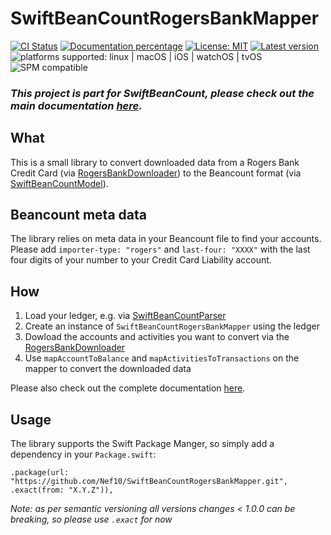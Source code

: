 # SwiftBeanCountRogersBankMapper

[![CI Status](https://github.com/Nef10/SwiftBeanCountRogersBankMapper/workflows/CI/badge.svg?event=push)](https://github.com/Nef10/RogersBankDownloader/actions?query=workflow%3A%22CI%22) [![Documentation percentage](https://nef10.github.io/SwiftBeanCountRogersBankMapper/badge.svg)](https://nef10.github.io/SwiftBeanCountRogersBankMapper/) [![License: MIT](https://img.shields.io/github/license/Nef10/SwiftBeanCountRogersBankMapper)](https://github.com/Nef10/SwiftBeanCountRogersBankMapper/blob/main/LICENSE) [![Latest version](https://img.shields.io/github/v/release/Nef10/SwiftBeanCountRogersBankMapper?label=SemVer&sort=semver)](https://github.com/Nef10/SwiftBeanCountRogersBankMapper/releases) ![platforms supported: linux | macOS | iOS | watchOS | tvOS](https://img.shields.io/badge/platform-linux%20%7C%20macOS%20%7C%20iOS%20%7C%20watchOS%20%7C%20tvOS-blue) ![SPM compatible](https://img.shields.io/badge/SPM-compatible-blue)

### ***This project is part for SwiftBeanCount, please check out the main documentation [here](https://github.com/Nef10/SwiftBeanCount).***

## What

This is a small library to convert downloaded data from a Rogers Bank Credit Card (via [RogersBankDownloader](https://github.com/Nef10/RogersBankDownloader)) to the Beancount format (via [SwiftBeanCountModel](https://github.com/Nef10/SwiftBeanCountModel)).

## Beancount meta data

The library relies on meta data in your Beancount file to find your accounts. Please add `importer-type: "rogers"` and `last-four: "XXXX"` with the last four digits of your number to your Credit Card Liability account.

## How

1) Load your ledger, e.g. via  [SwiftBeanCountParser](https://github.com/Nef10/SwiftBeanCountParser)
2) Create an instance of `SwiftBeanCountRogersBankMapper` using the ledger
3) Dowload the accounts and activities you want to convert via the [RogersBankDownloader](https://github.com/Nef10/RogersBankDownloader)
4) Use `mapAccountToBalance` and `mapActivitiesToTransactions` on the mapper to convert the downloaded data

Please also check out the complete documentation [here](https://nef10.github.io/SwiftBeanCountRogersBankMapper/).

## Usage

The library supports the Swift Package Manger, so simply add a dependency in your `Package.swift`:

```
.package(url: "https://github.com/Nef10/SwiftBeanCountRogersBankMapper.git", .exact(from: "X.Y.Z")),
```

*Note: as per semantic versioning all versions changes < 1.0.0 can be breaking, so please use `.exact` for now*
